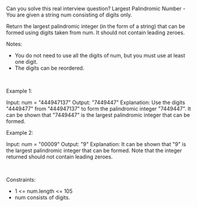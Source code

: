 Can you solve this real interview question? Largest Palindromic Number - You are given a string num consisting of digits only.

Return the largest palindromic integer (in the form of a string) that can be formed using digits taken from num. It should not contain leading zeroes.

Notes:

 * You do not need to use all the digits of num, but you must use at least one digit.
 * The digits can be reordered.

 

Example 1:


Input: num = "444947137"
Output: "7449447"
Explanation: 
Use the digits "4449477" from "444947137" to form the palindromic integer "7449447".
It can be shown that "7449447" is the largest palindromic integer that can be formed.


Example 2:


Input: num = "00009"
Output: "9"
Explanation: 
It can be shown that "9" is the largest palindromic integer that can be formed.
Note that the integer returned should not contain leading zeroes.


 

Constraints:

 * 1 <= num.length <= 105
 * num consists of digits.